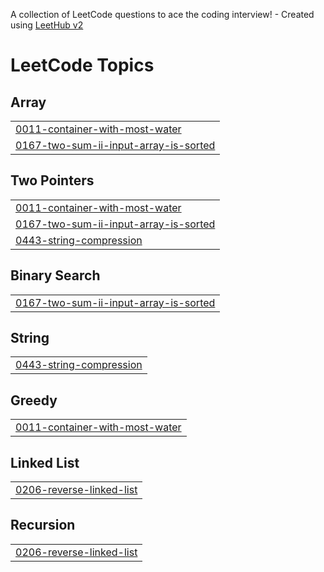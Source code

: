 A collection of LeetCode questions to ace the coding interview! - Created using [LeetHub v2](https://github.com/arunbhardwaj/LeetHub-2.0)
<!---LeetCode Topics Start-->
# LeetCode Topics
## Array
|  |
| ------- |
| [0011-container-with-most-water](https://github.com/aisbergen/JavaExercises/tree/master/0011-container-with-most-water) |
| [0167-two-sum-ii-input-array-is-sorted](https://github.com/aisbergen/JavaExercises/tree/master/0167-two-sum-ii-input-array-is-sorted) |
## Two Pointers
|  |
| ------- |
| [0011-container-with-most-water](https://github.com/aisbergen/JavaExercises/tree/master/0011-container-with-most-water) |
| [0167-two-sum-ii-input-array-is-sorted](https://github.com/aisbergen/JavaExercises/tree/master/0167-two-sum-ii-input-array-is-sorted) |
| [0443-string-compression](https://github.com/aisbergen/JavaExercises/tree/master/0443-string-compression) |
## Binary Search
|  |
| ------- |
| [0167-two-sum-ii-input-array-is-sorted](https://github.com/aisbergen/JavaExercises/tree/master/0167-two-sum-ii-input-array-is-sorted) |
## String
|  |
| ------- |
| [0443-string-compression](https://github.com/aisbergen/JavaExercises/tree/master/0443-string-compression) |
## Greedy
|  |
| ------- |
| [0011-container-with-most-water](https://github.com/aisbergen/JavaExercises/tree/master/0011-container-with-most-water) |
## Linked List
|  |
| ------- |
| [0206-reverse-linked-list](https://github.com/aisbergen/JavaExercises/tree/master/0206-reverse-linked-list) |
## Recursion
|  |
| ------- |
| [0206-reverse-linked-list](https://github.com/aisbergen/JavaExercises/tree/master/0206-reverse-linked-list) |
<!---LeetCode Topics End-->